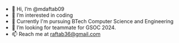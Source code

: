 - 👋 Hi, I’m @mdaftab09
- 👀 I’m interested in coding
- 🌱 Currently I'm pursuing BTech Computer Science and Engineering
- 💞️ I’m looking for teammate for GSOC 2024.
- 📫 Reach me at raftab36@gmail.com

<!---
mdaftab09/mdaftab09 is a ✨ special ✨ repository because its `README.md` (this file) appears on your GitHub profile.
You can click the Preview link to take a look at your changes.
--->
